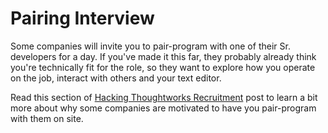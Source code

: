 # Pairing Interview

Some companies will invite you to pair-program with one of their Sr. developers for a day. If you've made it this far, they probably already think you're technically fit for the role, so they want to explore how you operate on the job, interact with others and your text editor.

Read this section of [Hacking Thoughtworks Recruitment](https://vampwillow.wordpress.com/2014/07/23/hacking-thoughtworks-recruitment-part-3-pairing-interview/) post to learn a bit more about why some companies are motivated to have you pair-program with them on site.

